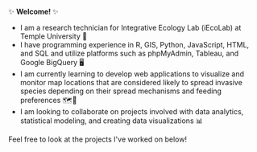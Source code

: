 ✨ <b> Welcome! </b> ✨

- I am a research technician for Integrative Ecology Lab (iEcoLab) at Temple University 🌱
- I have programming experience in R, GIS, Python, JavaScript, HTML, and SQL and utilize platforms such as phpMyAdmin, Tableau, and Google BigQuery 🖥️ 
- I am currently learning to develop web applications to visualize and monitor map locations that are considered likely to spread invasive species depending on their spread mechanisms and feeding preferences 🗺️🐛
- I am looking to collaborate on projects involved with data analytics, statistical modeling, and creating data visualizations 📊

Feel free to look at the projects I've worked on below!

<!---
hannah-joseph/hannah-joseph is a ✨ special ✨ repository because its `README.md` (this file) appears on your GitHub profile.
You can click the Preview link to take a look at your changes.
--->
